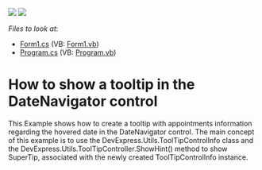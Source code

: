 <!-- default badges list -->
[![](https://img.shields.io/badge/Open_in_DevExpress_Support_Center-FF7200?style=flat-square&logo=DevExpress&logoColor=white)](https://supportcenter.devexpress.com/ticket/details/E471)
[![](https://img.shields.io/badge/📖_How_to_use_DevExpress_Examples-e9f6fc?style=flat-square)](https://docs.devexpress.com/GeneralInformation/403183)
<!-- default badges end -->
<!-- default file list -->
*Files to look at*:

* [Form1.cs](./CS/Form1.cs) (VB: [Form1.vb](./VB/Form1.vb))
* [Program.cs](./CS/Program.cs) (VB: [Program.vb](./VB/Program.vb))
<!-- default file list end -->
# How to show a tooltip in the DateNavigator control


<p>This Example shows how to create a tooltip with appointments information regarding the hovered date in the DateNavigator control. The main concept of this example is to use the DevExpress.Utils.ToolTipControlInfo class and the DevExpress.Utils.ToolTipController.ShowHint() method to show SuperTip, associated with the newly created ToolTipControlInfo instance.</p>

<br/>


